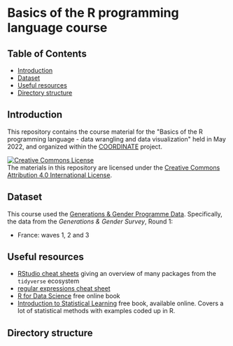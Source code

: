# Basics of the R programming language course

## Table of Contents

- [Introduction](#introduction)
- [Dataset](#dataset)
- [Useful resources](#useful-resources)
- [Directory structure](#directory-structure)

## Introduction

This repository contains the course material for the "Basics of the R
programming language - data wrangling and data visualization" held in May 2022,
and organized within the [COORDINATE](https://www.coordinate-network.eu/)
project.

<a rel="license" href="http://creativecommons.org/licenses/by/4.0/"><img
alt="Creative Commons License" style="border-width:0"
src="https://i.creativecommons.org/l/by/4.0/88x31.png" /></a>
<br />
The materials in this repository are licensed under the
<a rel="license"
href="http://creativecommons.org/licenses/by/4.0/">Creative Commons Attribution
4.0 International License</a>.

## Dataset

This course used the
[Generations & Gender Programme Data](https://www.ggp-i.org/). Specifically, the
data from the *Generations & Gender Survey*, Round 1:
- France: waves 1, 2 and 3

## Useful resources

- [RStudio cheat sheets](https://www.rstudio.com/resources/cheatsheets/) giving
    an overview of many packages from the `tidyverse` ecosystem
- [regular expressions cheat sheet](https://remram44.github.io/regex-cheatsheet/regex.html)
- [R for Data Science](https://r4ds.had.co.nz/) free online book
- [Introduction to Statistical Learning](https://www.statlearning.com/) free
    book, available online. Covers a lot of statistical methods with examples
    coded up in R.

## Directory structure

